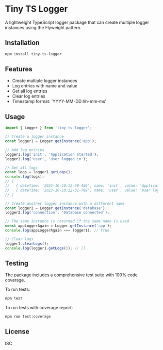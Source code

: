 # Tiny TS Logger

A lightweight TypeScript logger package that can create multiple logger instances using the Flyweight pattern.

## Installation

```bash
npm install tiny-ts-logger
```

## Features

- Create multiple logger instances
- Log entries with name and value
- Get all log entries
- Clear log entries
- Timestamp format: 'YYYY-MM-DD:hh-mm-ms'

## Usage

```typescript
import { Logger } from 'tiny-ts-logger';

// Create a logger instance
const logger1 = Logger.getInstance('app');

// Add log entries
logger1.log('init', 'Application started');
logger1.log('user', 'User logged in');

// Get all logs
const logs = logger1.getLogs();
console.log(logs);
// [
//   { dateTime: '2023-10-10:12-30-456', name: 'init', value: 'Application started' },
//   { dateTime: '2023-10-10:12-31-789', name: 'user', value: 'User logged in' }
// ]

// Create another logger instance with a different name
const logger2 = Logger.getInstance('database');
logger2.log('connection', 'Database connected');

// The same instance is returned if the same name is used
const appLoggerAgain = Logger.getInstance('app');
console.log(appLoggerAgain === logger1); // true

// Clear logs
logger1.clearLogs();
console.log(logger1.getLogs()); // []
```

## Testing

The package includes a comprehensive test suite with 100% code coverage.

To run tests:

```bash
npm test
```

To run tests with coverage report:

```bash
npm run test:coverage
```

## License

ISC 